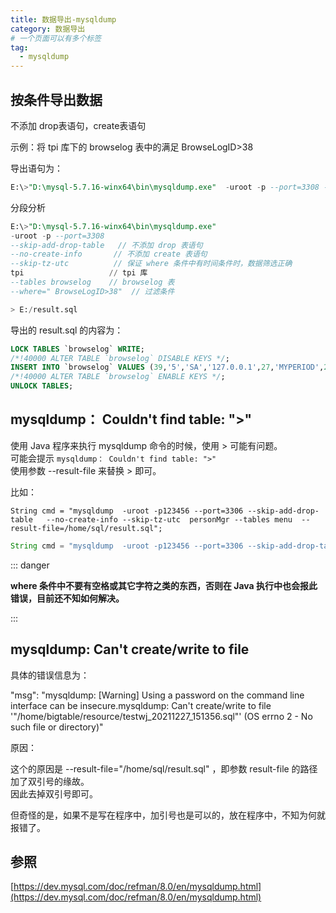 ```yaml
---
title: 数据导出-mysqldump
category: 数据导出
# 一个页面可以有多个标签
tag:
  - mysqldump
---
```


## 按条件导出数据 

不添加 drop表语句，create表语句

示例：将 tpi 库下的 browselog 表中的满足  BrowseLogID>38 

导出语句为：

```sql
E:\>"D:\mysql-5.7.16-winx64\bin\mysqldump.exe"  -uroot -p --port=3308 --skip-add-drop-table --no-create-info --skip-tz-utc  tpi --tables browselog --where=" BrowseLogID>38" > E:/result.sql
```

分段分析

```sql
E:\>"D:\mysql-5.7.16-winx64\bin\mysqldump.exe"  
-uroot -p --port=3308 
--skip-add-drop-table   // 不添加 drop 表语句
--no-create-info       // 不添加 create 表语句
--skip-tz-utc          // 保证 where 条件中有时间条件时，数据筛选正确
tpi                   // tpi 库
--tables browselog    // browselog 表
--where=" BrowseLogID>38"  // 过滤条件

> E:/result.sql
```


导出的 result.sql 的内容为：

```sql
LOCK TABLES `browselog` WRITE;
/*!40000 ALTER TABLE `browselog` DISABLE KEYS */;
INSERT INTO `browselog` VALUES (39,'5','SA','127.0.0.1',27,'MYPERIOD',2,0,'2021-12-14 10:29:02','2021-12-14 10:29:02',0,'job');
/*!40000 ALTER TABLE `browselog` ENABLE KEYS */;
UNLOCK TABLES;
```

## mysqldump： Couldn't find table: ">"

使用 Java 程序来执行 mysqldump 命令的时候，使用 > 可能有问题。   
可能会提示 `mysqldump： Couldn't find table: ">"`   
使用参数 --result-file 来替换 > 即可。

比如：

`
String cmd = "mysqldump  -uroot -p123456 --port=3306 --skip-add-drop-table   --no-create-info --skip-tz-utc  personMgr --tables menu  --result-file=/home/sql/result.sql";
`

```java
String cmd = "mysqldump  -uroot -p123456 --port=3306 --skip-add-drop-table   --no-create-info --skip-tz-utc  personMgr --tables menu  --result-file=/home/sql/result.sql";
```

::: danger

**where 条件中不要有空格或其它字符之类的东西，否则在 Java 执行中也会报此错误，目前还不知如何解决。**

:::

## mysqldump: Can't create/write to file 

具体的错误信息为：

"msg": "mysqldump: [Warning] Using a password on the command line interface can be insecure.mysqldump: Can't create/write to file '\"/home/bigtable/resource/testwj_20211227_151356.sql\"' (OS errno 2 - No such file or directory)"

原因：

这个的原因是 --result-file="/home/sql/result.sql" ，即参数 result-file 的路径加了双引号的缘故。  
因此去掉双引号即可。

但奇怪的是，如果不是写在程序中，加引号也是可以的，放在程序中，不知为何就报错了。


## 参照

[https://dev.mysql.com/doc/refman/8.0/en/mysqldump.html](https://dev.mysql.com/doc/refman/8.0/en/mysqldump.html)


